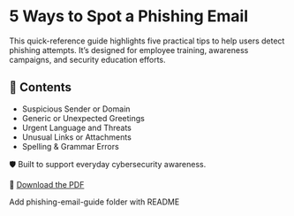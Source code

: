 # 5 Ways to Spot a Phishing Email

This quick-reference guide highlights five practical tips to help users detect phishing attempts. It’s designed for employee training, awareness campaigns, and security education efforts.

## 📄 Contents
- Suspicious Sender or Domain
- Generic or Unexpected Greetings
- Urgent Language and Threats
- Unusual Links or Attachments
- Spelling & Grammar Errors

🛡️ Built to support everyday cybersecurity awareness.

🔗 [Download the PDF](./security-awareness/5-Ways-to-Spot-a-Phishing-Email.pdf)

Add phishing-email-guide folder with README
